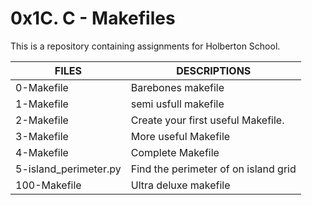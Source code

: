 # 0x1C. C - Makefiles

This is a repository containing assignments for Holberton School.

|FILES| DESCRIPTIONS|
|---|---|
|0-Makefile|  Barebones makefile|
|1-Makefile|  semi usfull makefile|
|2-Makefile|  Create your first useful Makefile.|
|3-Makefile|  More useful Makefile|
|4-Makefile|  Complete Makefile|
|5-island_perimeter.py| Find the perimeter of on island grid|
|100-Makefile|  Ultra deluxe makefile|

